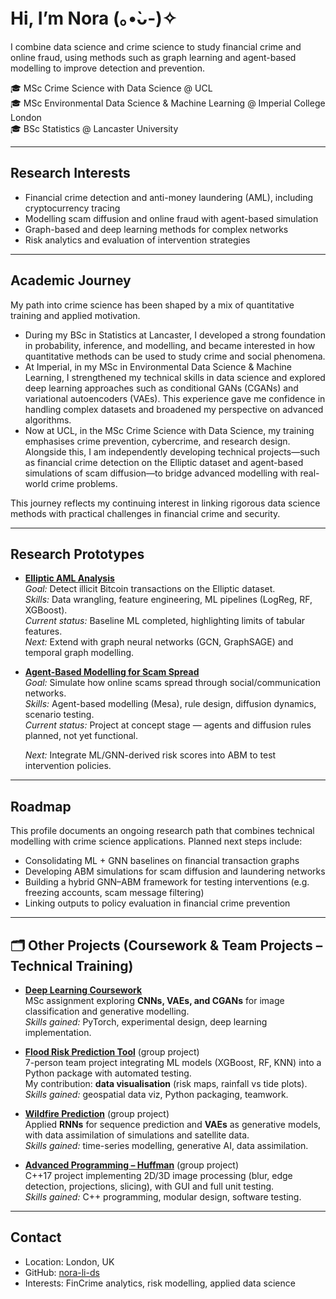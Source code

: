 # Hi, I’m Nora (｡•̀ᴗ-)✧

I combine data science and crime science to study financial crime and online fraud, using methods such as graph learning and agent-based modelling to improve detection and prevention.

🎓 MSc Crime Science with Data Science @ UCL  
🎓 MSc Environmental Data Science & Machine Learning @ Imperial College London  
🎓 BSc Statistics @ Lancaster University  

---

## Research Interests
- Financial crime detection and anti-money laundering (AML), including cryptocurrency tracing  
- Modelling scam diffusion and online fraud with agent-based simulation  
- Graph-based and deep learning methods for complex networks  
- Risk analytics and evaluation of intervention strategies

---

## Academic Journey
My path into crime science has been shaped by a mix of quantitative training and applied motivation.  

- During my BSc in Statistics at Lancaster, I developed a strong foundation in probability, inference, and modelling, and became interested in how quantitative methods can be used to study crime and social phenomena.  
- At Imperial, in my MSc in Environmental Data Science & Machine Learning, I strengthened my technical skills in data science and explored deep learning approaches such as conditional GANs (CGANs) and variational autoencoders (VAEs). This experience gave me confidence in handling complex datasets and broadened my perspective on advanced algorithms.  
- Now at UCL, in the MSc Crime Science with Data Science, my training emphasises crime prevention, cybercrime, and research design. Alongside this, I am independently developing technical projects—such as financial crime detection on the Elliptic dataset and agent-based simulations of scam diffusion—to bridge advanced modelling with real-world crime problems.  

This journey reflects my continuing interest in linking rigorous data science methods with practical challenges in financial crime and security.

---

## Research Prototypes

- **[Elliptic AML Analysis](https://github.com/nora-li-ds/elliptic-aml-analysis)**  
  *Goal:* Detect illicit Bitcoin transactions on the Elliptic dataset.  
  *Skills:* Data wrangling, feature engineering, ML pipelines (LogReg, RF, XGBoost).  
  *Current status:* Baseline ML completed, highlighting limits of tabular features.  
  *Next:* Extend with graph neural networks (GCN, GraphSAGE) and temporal graph modelling.  

- **[Agent-Based Modelling for Scam Spread](https://github.com/nora-li-ds/Agent-Based-Modelling-for-Scam-Spread)**  
  *Goal:* Simulate how online scams spread through social/communication networks.  
  *Skills:* Agent-based modelling (Mesa), rule design, diffusion dynamics, scenario testing.  
  *Current status:* Project at concept stage — agents and diffusion rules planned, not yet functional.
 
  *Next:* Integrate ML/GNN-derived risk scores into ABM to test intervention policies.  

---

## Roadmap
This profile documents an ongoing research path that combines technical modelling with crime science applications. Planned next steps include:  
- Consolidating ML + GNN baselines on financial transaction graphs  
- Developing ABM simulations for scam diffusion and laundering networks  
- Building a hybrid GNN–ABM framework for testing interventions (e.g. freezing accounts, scam message filtering)  
- Linking outputs to policy evaluation in financial crime prevention  

---

## 🗂 Other Projects (Coursework & Team Projects – Technical Training)

- **[Deep Learning Coursework](https://github.com/nora-li-ds/dl-assessment-1-edsml-xl522)**  
  MSc assignment exploring **CNNs, VAEs, and CGANs** for image classification and generative modelling.  
  *Skills gained:* PyTorch, experimental design, deep learning implementation.

- **[Flood Risk Prediction Tool](https://github.com/nora-li-ds/ads-deluge-Avon)** (group project)  
  7-person team project integrating ML models (XGBoost, RF, KNN) into a Python package with automated testing.  
  My contribution: **data visualisation** (risk maps, rainfall vs tide plots).  
  *Skills gained:* geospatial data viz, Python packaging, teamwork.

- **[Wildfire Prediction](https://github.com/nora-li-ds/ads-wildfire-thomas)** (group project)  
  Applied **RNNs** for sequence prediction and **VAEs** as generative models, with data assimilation of simulations and satellite data.  
  *Skills gained:* time-series modelling, generative AI, data assimilation.

- **[Advanced Programming – Huffman](https://github.com/nora-li-ds/advanced-programming-group-huffman)** (group project)  
  C++17 project implementing 2D/3D image processing (blur, edge detection, projections, slicing), with GUI and full unit testing.  
  *Skills gained:* C++ programming, modular design, software testing.

---

## Contact
- Location: London, UK  
- GitHub: [nora-li-ds](https://github.com/nora-li-ds)  
- Interests: FinCrime analytics, risk modelling, applied data science  

